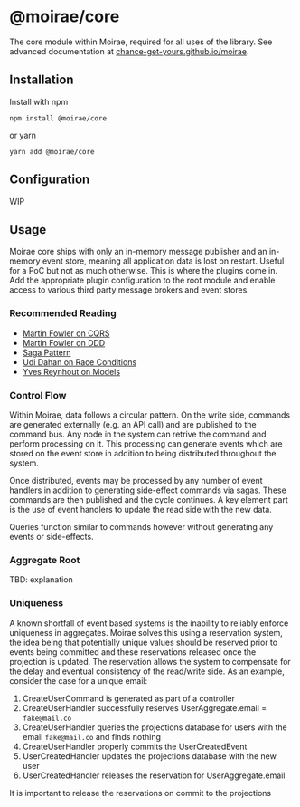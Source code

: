 # @moirae/core
The core module within Moirae, required for all uses of the library. See advanced documentation at [chance-get-yours.github.io/moirae](http://chance-get-yours.github.io/moirae/).

## Installation
Install with npm
```
npm install @moirae/core
```
or yarn
```
yarn add @moirae/core
```

## Configuration
WIP

## Usage
Moirae core ships with only an in-memory message publisher and an in-memory event store, meaning all application data is lost on restart. Useful for a PoC but not as much otherwise. This is where the plugins come in. Add the appropriate plugin configuration to the root module and enable access to various third party message brokers and event stores. 

### Recommended Reading
- [Martin Fowler on CQRS](https://martinfowler.com/bliki/CQRS.html)
- [Martin Fowler on DDD](https://martinfowler.com/tags/domain%20driven%20design.html)
- [Saga Pattern](https://microservices.io/patterns/data/saga.html)
- [Udi Dahan on Race Conditions](https://udidahan.com/2010/08/31/race-conditions-dont-exist/)
- [Yves Reynhout on Models](youtube.com/watch?v=7StN-vNjRSw)

### Control Flow
Within Moirae, data follows a circular pattern. On the write side, commands are generated externally (e.g. an API call) and are published to the command bus. Any node in the system can retrive the command and perform processing on it. This processing can generate events which are stored on the event store in addition to being distributed throughout the system. 

Once distributed, events may be processed by any number of event handlers in addition to generating side-effect commands via sagas. These commands are then published and the cycle continues. A key element part is the use of event handlers to update the read side with the new data.

Queries function similar to commands however without generating any events or side-effects.

### Aggregate Root
TBD: explanation

### Uniqueness
A known shortfall of event based systems is the inability to reliably enforce uniqueness in aggregates. Moirae solves this using a reservation system, the idea being that potentially unique values should be reserved prior to events being committed and these reservations released once the projection is updated. The reservation allows the system to compensate for the delay and eventual consistency of the read/write side. As an example, consider the case for a unique email:

1. CreateUserCommand is generated as part of a controller
2. CreateUserHandler successfully reserves UserAggregate.email = `fake@mail.co`
3. CreateUserHandler queries the projections database for users with the email `fake@mail.co` and finds nothing
4. CreateUserHandler properly commits the UserCreatedEvent
5. UserCreatedHandler updates the projections database with the new user
6. UserCreatedHandler releases the reservation for UserAggregate.email

It is important to release the reservations on commit to the projections 
